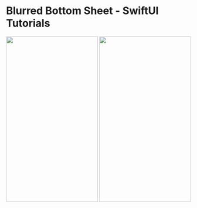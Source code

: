 # Blurred Bottom Sheet - SwiftUI Tutorials

<img src="https://user-images.githubusercontent.com/83715610/221098964-7722fdcc-1d91-4521-88f0-4d3cd3e5f3a5.png" width="250" height="450"> <img src="https://user-images.githubusercontent.com/83715610/221098956-33f3c3fe-8695-460a-b0ee-9200dfe5d523.png" width="250" height="450">
